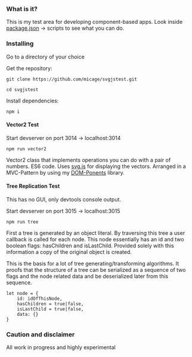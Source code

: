### What is it?
This is my test area for developing component-based apps.
Look inside [package.json](https://github.com/micage/svgjstest/blob/master/package.json) -> scripts to 
see what you can do.

### Installing
Go to a directory of your choice

Get the repository:
```
git clone https://github.com/micage/svgjstest.git

cd svgjstest
```
Install dependencies:
```
npm i
```

#### Vector2 Test
Start devserver on port 3014 -> localhost:3014
```
npm run vector2
```

Vector2 class that implements operations you can do with a pair of numbers. ES6 code.
Uses [svg.js](https://github.com/svgdotjs/svg.js) for displaying the vectors. Arranged in a MVC-Pattern by using my [DOM-Ponents](https://github.com/micage/DOM-Ponents) library.

#### Tree Replication Test
This has no GUI, only devtools console output.

Start devserver on port 3015 -> localhost:3015
```
npm run tree
```

First a tree is generated by an object literal. By traversing this tree
a user callback is called for each node. This node essentially has an
id and two boolean flags: hasChildren and isLastChild. Provided solely with this
information a copy of the original object is created. 

This is the basis for a lot of tree generating/transforming algorithms.
It proofs that the structure of a tree can be serialized as a sequence of
two flags and the node related data and be deserialized later from this sequence.
```
let node = {
    id: idOfThisNode,
    hasChildren = true|false,
    isLastChild = true|false,
    data: {}
}
```

### Caution and disclaimer
All work in progress and highly experimental

